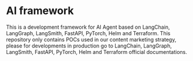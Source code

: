 # AI framework

This is a development framework for AI Agent based on LangChain, LangGraph, LangSmith, FastAPI, PyTorch, Helm and Terraform. This repository only contains POCs used in our content marketing strategy, please for developments in production go to LangChain, LangGraph, LangSmith, FastAPI, PyTorch, Helm and Terraform official documentations.



